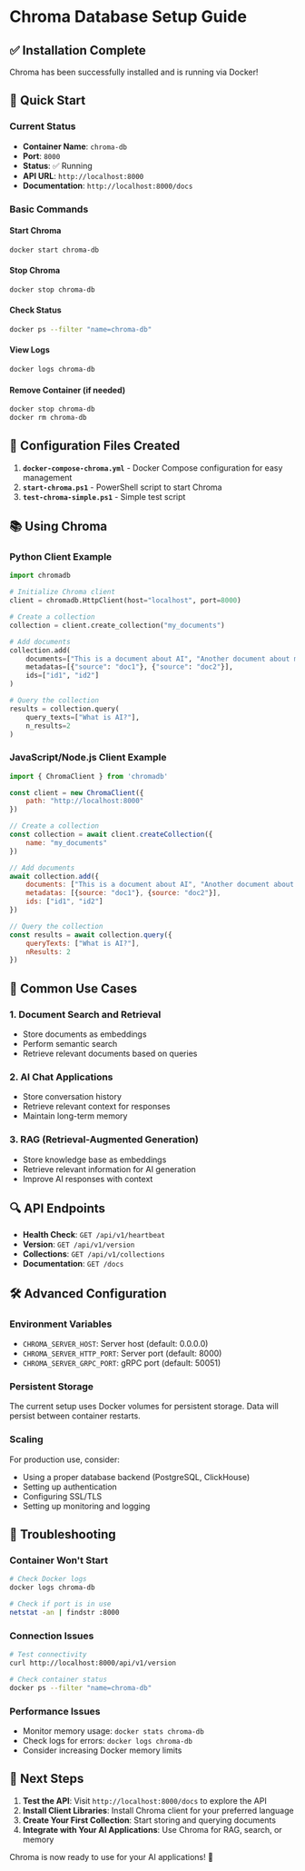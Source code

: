 # Chroma Database Setup Guide

## ✅ Installation Complete

Chroma has been successfully installed and is running via Docker!

## 🚀 Quick Start

### Current Status
- **Container Name**: `chroma-db`
- **Port**: `8000`
- **Status**: ✅ Running
- **API URL**: `http://localhost:8000`
- **Documentation**: `http://localhost:8000/docs`

### Basic Commands

#### Start Chroma
```bash
docker start chroma-db
```

#### Stop Chroma
```bash
docker stop chroma-db
```

#### Check Status
```bash
docker ps --filter "name=chroma-db"
```

#### View Logs
```bash
docker logs chroma-db
```

#### Remove Container (if needed)
```bash
docker stop chroma-db
docker rm chroma-db
```

## 🔧 Configuration Files Created

1. **`docker-compose-chroma.yml`** - Docker Compose configuration for easy management
2. **`start-chroma.ps1`** - PowerShell script to start Chroma
3. **`test-chroma-simple.ps1`** - Simple test script

## 📚 Using Chroma

### Python Client Example
```python
import chromadb

# Initialize Chroma client
client = chromadb.HttpClient(host="localhost", port=8000)

# Create a collection
collection = client.create_collection("my_documents")

# Add documents
collection.add(
    documents=["This is a document about AI", "Another document about machine learning"],
    metadatas=[{"source": "doc1"}, {"source": "doc2"}],
    ids=["id1", "id2"]
)

# Query the collection
results = collection.query(
    query_texts=["What is AI?"],
    n_results=2
)
```

### JavaScript/Node.js Client Example
```javascript
import { ChromaClient } from 'chromadb'

const client = new ChromaClient({
    path: "http://localhost:8000"
})

// Create a collection
const collection = await client.createCollection({
    name: "my_documents"
})

// Add documents
await collection.add({
    documents: ["This is a document about AI", "Another document about machine learning"],
    metadatas: [{source: "doc1"}, {source: "doc2"}],
    ids: ["id1", "id2"]
})

// Query the collection
const results = await collection.query({
    queryTexts: ["What is AI?"],
    nResults: 2
})
```

## 🎯 Common Use Cases

### 1. Document Search and Retrieval
- Store documents as embeddings
- Perform semantic search
- Retrieve relevant documents based on queries

### 2. AI Chat Applications
- Store conversation history
- Retrieve relevant context for responses
- Maintain long-term memory

### 3. RAG (Retrieval-Augmented Generation)
- Store knowledge base as embeddings
- Retrieve relevant information for AI generation
- Improve AI responses with context

## 🔍 API Endpoints

- **Health Check**: `GET /api/v1/heartbeat`
- **Version**: `GET /api/v1/version`
- **Collections**: `GET /api/v1/collections`
- **Documentation**: `GET /docs`

## 🛠️ Advanced Configuration

### Environment Variables
- `CHROMA_SERVER_HOST`: Server host (default: 0.0.0.0)
- `CHROMA_SERVER_HTTP_PORT`: Server port (default: 8000)
- `CHROMA_SERVER_GRPC_PORT`: gRPC port (default: 50051)

### Persistent Storage
The current setup uses Docker volumes for persistent storage. Data will persist between container restarts.

### Scaling
For production use, consider:
- Using a proper database backend (PostgreSQL, ClickHouse)
- Setting up authentication
- Configuring SSL/TLS
- Setting up monitoring and logging

## 🚨 Troubleshooting

### Container Won't Start
```bash
# Check Docker logs
docker logs chroma-db

# Check if port is in use
netstat -an | findstr :8000
```

### Connection Issues
```bash
# Test connectivity
curl http://localhost:8000/api/v1/version

# Check container status
docker ps --filter "name=chroma-db"
```

### Performance Issues
- Monitor memory usage: `docker stats chroma-db`
- Check logs for errors: `docker logs chroma-db`
- Consider increasing Docker memory limits

## 🎉 Next Steps

1. **Test the API**: Visit `http://localhost:8000/docs` to explore the API
2. **Install Client Libraries**: Install Chroma client for your preferred language
3. **Create Your First Collection**: Start storing and querying documents
4. **Integrate with Your AI Applications**: Use Chroma for RAG, search, or memory

Chroma is now ready to use for your AI applications! 🚀
